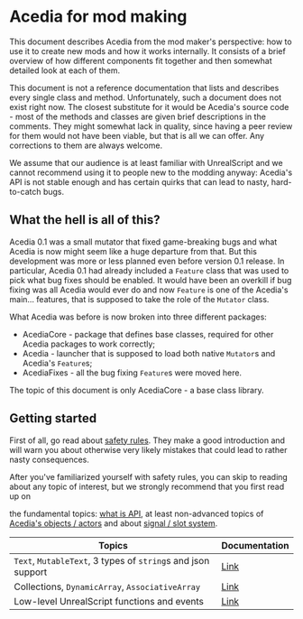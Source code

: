 # Acedia for mod making

This document describes Acedia from the mod maker's perspective:
how to use it to create new mods and how it works internally.
It consists of a brief overview of how different components fit together and
then somewhat detailed look at each of them.

This document is not a reference documentation that lists and describes
every single class and method.
Unfortunately, such a document does not exist right now.
The closest substitute for it would be Acedia's source code - most of
the methods and classes are given brief descriptions in the comments.
They might somewhat lack in quality, since having a peer review for them
would not have been viable, but that is all we can offer.
Any corrections to them are always welcome.

We assume that our audience is at least familiar with UnrealScript and we cannot
recommend using it to people new to the modding anyway:
Acedia's API is not stable enough and has certain quirks that can lead to nasty,
hard-to-catch bugs.

## What the hell is all of this?

Acedia 0.1 was a small mutator that fixed game-breaking bugs and what Acedia is
now might seem like a huge departure from that.
But this development was more or less planned even before version 0.1 release.
In particular, Acedia 0.1 had already included a `Feature` class that was used
to pick what bug fixes should be enabled.
It would have been an overkill if bug fixing was all Acedia would ever do and
now `Feature` is one of the Acedia's main... features, that is supposed to take
the role of the `Mutator` class.

What Acedia was before is now broken into three different packages:

* AcediaCore - package that defines base classes, required for other
Acedia packages to work correctly;
* Acedia - launcher that is supposed to load both native `Mutator`s and
Acedia's `Feature`s;
* AcediaFixes - all the bug fixing `Feature`s were moved here.

The topic of this document is only AcediaCore - a base class library.

## Getting started

First of all, go read about [safety rules](./safety.md).
They make a good introduction and will warn you about otherwise very likely
mistakes that could lead to rather nasty consequences.

After you've familiarized yourself with safety rules, you can skip to reading
about any topic of interest, but we strongly recommend that you first read up on

the fundamental topics:
[what is API](./api.md),
at least non-advanced topics of [Acedia's objects / actors](./objects.md)
and about [signal / slot system](./events.md).

| Topics        | Documentation |
| ------------- | ------------- |
| `Text`, `MutableText`, 3 types of `string`s and json support | [Link](./API/text.md) |
| Collections, `DynamicArray`, `AssociativeArray` | [Link](./API/collections.md) |
| Low-level UnrealScript functions and events | [Link](./API/unreal.md) |
